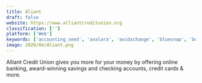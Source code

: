 ```yaml
---
title: Aliant
draft: false 
website: https://www.alliantcreditunion.org
classification: ['']
platform: ['Web']
keywords: ['accounting_seed', 'avalara', 'avidxchange', 'bluesnap', 'bottomline_technologies', 'chrome_river_invoice', 'ebizcharge', 'netsuite', 'nexuspayables', 'paypal', 'payline', 'sage_payment_solutions', 'stripe', 'webexpenses']
image: 2020/04/Aliant.png
---
```

Alliant Credit Union gives you more for your money by offering online banking, award-winning savings and checking accounts, credit cards & more.